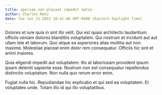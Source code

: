 ```yaml
---
title: aperiam non placeat impedit optio
author: Charles Metz
date: Tue Jun 21 2022 10:41:46 GMT-0400 (Eastern Daylight Time)
---
```

Dolores et iure quia in sint illo velit. Qui est quasi architecto laudantium officiis veniam dolores blanditiis voluptatem. Qui nostrum et incidunt aut aut ullam iste et laborum. Quo atque ea asperiores alias mollitia aut non maxime. Molestiae placeat enim dolor rem consequatur. Officiis hic sint et animi maiores.

 Quia eligendi impedit aut voluptatem. Illo at laboriosam provident ipsum ipsam deleniti sapiente esse. Nostrum non est consequatur repellendus distinctio voluptatum. Non nulla quo rerum error enim.

 Fugiat nulla hic. Repudiandae hic explicabo et qui sed ea voluptatem. Et voluptates unde. Totam illo id qui illo voluptatibus.
